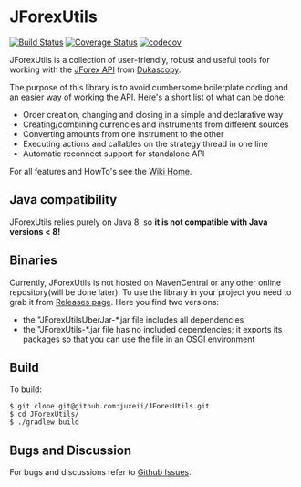 # JForexUtils

[![Build Status](https://travis-ci.org/juxeii/JForexUtils.svg?branch=master)](https://travis-ci.org/juxeii/JForexUtils)
[![Coverage Status](https://coveralls.io/repos/github/juxeii/JForexUtils/badge.svg?branch=master)](https://coveralls.io/github/juxeii/JForexUtils?branch=master)
[![codecov](https://codecov.io/gh/juxeii/JForexUtils/branch/master/graph/badge.svg)](https://codecov.io/gh/juxeii/JForexUtils)

JForexUtils is a collection of user-friendly, robust and useful tools for working with the <a href="https://www.dukascopy.com/wiki/#">JForex API</a> from <a href="https://www.dukascopy.com">Dukascopy</a>.

The purpose of this library is to avoid cumbersome boilerplate coding and an easier way of working the API.
Here's a short list of what can be done:

- Order creation, changing and closing in a simple and declarative way
- Creating/combining currencies and instruments from different sources
- Converting amounts from one instrument to the other
- Executing actions and callables on the strategy thread in one line
- Automatic reconnect support for standalone API

For all features and HowTo's see the <a href="https://github.com/juxeii/JForexUtils/wiki">Wiki Home</a>.

## Java compatibility

JForexUtils relies purely on Java 8, so **it is not compatible with Java versions < 8!** 

## Binaries

Currently, JForexUtils is not hosted on MavenCentral or any other online repository(will be done later).
To use the library in your project you need to grab it from <a href="https://github.com/juxeii/JForexUtils/releases">Releases page</a>.
Here you find two versions: 
- the "JForexUtilsUberJar-*.jar file includes all dependencies
- the "JForexUtils-*.jar file has no included dependencies; it exports its packages so that you can use the file in an OSGI environment

## Build

To build:

```
$ git clone git@github.com:juxeii/JForexUtils.git
$ cd JForexUtils/
$ ./gradlew build
```

## Bugs and Discussion

For bugs and discussions refer to [Github Issues](https://github.com/juxeii/JForexUtils/issues).

